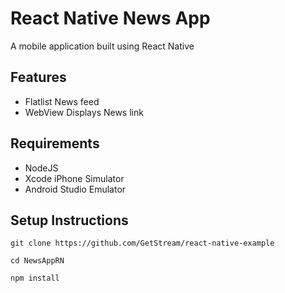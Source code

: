 # React Native News App

A mobile application built using React Native

<h2>Features</h2>
<ul>
  <li>Flatlist News feed</li>
  <li>WebView Displays News link</li>
</ul>


<h2>Requirements</h2>
<ul>
  <li>NodeJS</li>
  <li>Xcode iPhone Simulator</li>
  <li>Android Studio Emulator</li>
</ul>

<h2>Setup Instructions</h2>
<code>git clone https://github.com/GetStream/react-native-example<br/>
cd NewsAppRN<br/>
npm install<br/>
</code>
